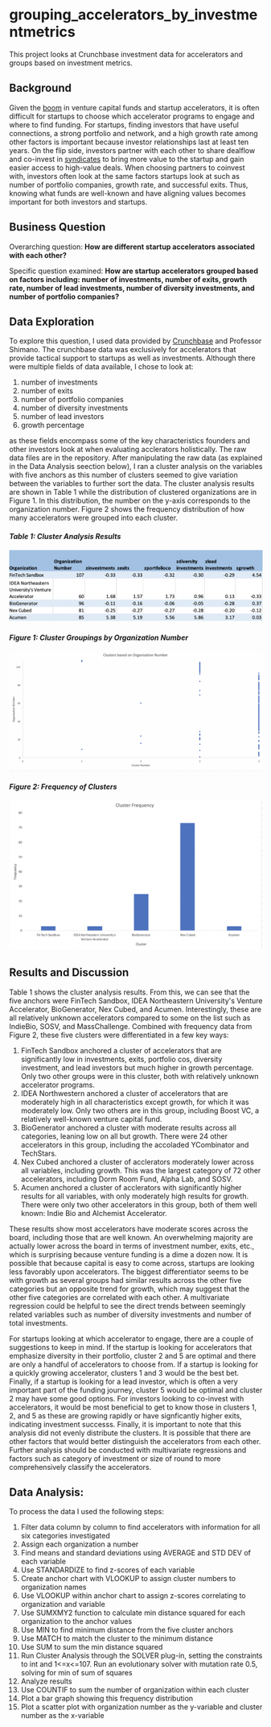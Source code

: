 # grouping_accelerators_by_investmentmetrics
This project looks at Crunchbase investment data for accelerators and groups based on investment metrics. 

## Background
Given the [boom](https://hbr.org/2016/03/what-startup-accelerators-really-do) in venture capital funds and startup accelerators, it is often difficult for startups to choose which accelerator programs to engage and where to find funding. For startups, finding investors that have useful connections, a strong portfolio and network, and a high growth rate among other factors is important because investor relationships last at least ten years. On the flip side, investors partner with each other to share dealflow and co-invest in [syndicates](https://startupxplore.com/en/blog/basics-startup-syndicate-funding/) to bring more value to the startup and gain easier access to high-value deals. When choosing partners to coinvest with, investors often look at the same factors startups look at such as number of portfolio companies, growth rate, and successful exits. Thus, knowing what funds are well-known and have aligning values becomes important for both investors and startups. 

## Business Question
Overarching question: **How are different startup accelerators associated with each other?**

Specific question examined: **How are startup accelerators grouped based on factors including: number of investments, number of exits, growth rate, number of lead investments, number of diversity investments, and number of portfolio companies?**

## Data Exploration
To explore this question, I used data provided by [Crunchbase](https://github.com/jhu-business-analytics/excel-clustering-crunchbase) and Professor Shimano. The crunchbase data was exclusively for accelerators that provide tactical support to startups as well as investments. Although there were multiple fields of data available, I chose to look at:
  1. number of investments
  2. number of exits
  3. number of portfolio companies
  4. number of diversity investments
  5. number of lead investors
  6. growth percentage

as these fields encompass some of the key characteristics founders and other investors look at when evaluating acclerators holistically. The raw data files are in the repository. After manipulating the raw data (as explained in the Data Analysis seection below), I ran a cluster analysis on the variables with five anchors as this number of clusters seemed to give variation between the variables to further sort the data. The cluster analysis results are shown in Table 1 while the distribution of clustered organizations are in Figure 1. In this distribution, the number on the y-axis corresponds to the organization number. Figure 2 shows the frequency distribution of how many accelerators were grouped into each cluster. 

#### *Table 1: Cluster Analysis Results*
![](table1.png)
#### *Figure 1: Cluster Groupings by Organization Number*
![](fig1.png)
#### *Figure 2: Frequency of Clusters*
![](fig2.png)

## Results and Discussion
Table 1 shows the cluster analysis results. From this, we can see that the five anchors were FinTech Sandbox, IDEA Northeastern University's Venture Accelerator, BioGenerator, Nex Cubed, and Acumen. Interestingly, these are all relatively unknown accelerators compared to some on the list such as IndieBio, SOSV, and MassChallenge. Combined with frequency data from Figure 2, these five clusters were differentiated in a few key ways: 
  1. FinTech Sandbox anchored a cluster of accelerators that are significantly low in investments, exits, portfolio cos, diversity investment, and lead investors but much higher in growth percentage. Only two other groups were in this cluster, both with relatively unknown accelerator programs.
  2. IDEA Northwestern anchored a cluster of accelerators that are moderately high in all characteristics except growth, for which it was moderately low. Only two others are in this group, including Boost VC, a relatively well-known venture capital fund. 
  3. BioGenerator anchored a cluster with moderate results across all categories, leaning low on all but growth. There were 24 other accelerators in this group, including the accoladed YCombinator and TechStars. 
  4. Nex Cubed anchored a cluster of acclerators moderately lower across all variables, including growth. This was the largest category of 72 other accelerators, including Dorm Room Fund, Alpha Lab, and SOSV. 
  5. Acumen anchored a cluster of acclerators with significantly higher results for all variables, with only moderately high results for growth. There were only two other accelerators in this group, both of them well known: Indie Bio and Alchemist Accelerator.  

These results show most accelerators have moderate scores across the board, including those that are well known. An overwhelming majority are actually lower across the board in terms of investment number, exits, etc., which is surprising because venture funding is a dime a dozen now. It is possible that because capital is easy to come across, startups are looking less favorably upon accelerators. The biggest differentiator seems to be with growth as several groups had similar results across the other five categories but an opposite trend for growth, which may suggest that the other five categories are correlated with each other. A multivariate regression could be helpful to see the direct trends between seemingly related variables such as number of diversity investments and number of total investments. 

For startups looking at which accelerator to engage, there are a couple of suggestions to keep in mind. If the startup is looking for accelerators that emphasize diversity in their portfolio, cluster 2 and 5 are optimal and there are only a handful of accelerators to choose from. If a startup is looking for a quickly growing accelerator, clusters 1 and 3 would be the best bet. Finally, if a startup is looking for a lead investor, which is often a very important part of the funding journey, cluster 5 would be optimal and cluster 2 may have some good options. For investors looking to co-invest with accelerators, it would be most beneficial to get to know those in clusters 1, 2, and 5 as these are growing rapidly or have signficantly higher exits, indicating investment successs. Finally, it is important to note that this analysis did not evenly distribute the clusters. It is possible that there are other factors that would better distinguish the accelerators from each other. Further analysis should be conducted with multivariate regressions and factors such as category of investment or size of round to more comprehensively classify the accelerators. 


## Data Analysis:
To process the data I used the following steps:
1. Filter data column by column to find accelerators with information for all six categories investigated
2. Assign each organization a number
3. Find means and standard deviations using AVERAGE and STD DEV of each variable 
4. Use STANDARDIZE to find z-scores of each variable
5. Create anchor chart with VLOOKUP to assign cluster numbers to organization names
6. Use VLOOKUP within anchor chart to assign z-scores correlating to organization and variable
7. Use SUMXMY2 function to calculate min distance squared for each organization to the anchor values
8. Use MIN to find minimum distance from the five cluster anchors
9. Use MATCH to match the cluster to the minimum distance
10. Use SUM to sum the min distance squared 
11. Run Cluster Analysis through the SOLVER plug-in, setting the constraints to int and 1<=x<=107. Run an evolutionary solver with mutation rate 0.5, solving for min of sum of squares
12. Analyze results
13. Use COUNTIF to sum the number of organization within each cluster
14. Plot a bar graph showing this frequency distribution
15. Plot a scatter plot with organization number as the y-variable and cluster number as the x-variable
